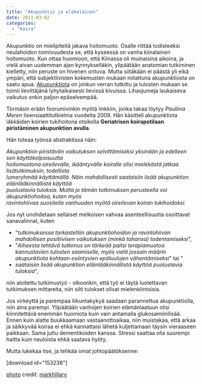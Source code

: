 ```yaml
---
title: "Akupunktio ja eläkeläinen"
date: 2011-03-02
categories: 
  - "koira"
---
```


Akupunktio on mielipiteitä jakava hoitomuoto. Osalle riittää todisteeksi neulahoidon toimivuudesta se, että kyseessä on vanha kiinalainen hoitomuoto. Kun ottaa huomioon, että Kiinassa oli muinaisina aikoina, ja vielä aivan uudemman ajan kynnykselläkin, ylipäätään anatomian tutkiminen kielletty, niin peruste on hivenen ontuva. Mutta siitäkään ei päästä yli eikä ympäri, että subjektiivisten kokemusten mukaan mitattuna akupunktiosta on saatu apua. [Akupunktiota](http://www.jakkelehtonen.fi/katiska/terveys/akupunkiolla-lievennysta "Akupunkiolla lievennystä") on jonkun verran tutkittu ja tulosten mukaan se toimii lievittäjänä lyhytaikaisesti lievissä kivuissa. Lihasjumeja laukaiseva vaikutus onkin paljon epäselvempää.

<!--more-->

Törmäsin erään foorumivinkin myötä linkkiin, jonka takaa löytyy _Pauliina Meren_ lisensiaattitutkielma vuodelta 2008. Hän käsitteli akupunktiota iäkkäiden koirien tukihoitona otsikolla **Geriatrisen koirapotilaan piristäminen akupunktion avulla**.

Hän toteaa työnsä abstraktissa näin:

_Akupunktion piristävän vaikutuksen selvittämiseksi yksinään ja edelleen sen käyttökelpoisuutta_  
_hoitomuotona oireilevalle, ikääntyvälle koiralle olisi mielekästä jatkaa lisätutkimuksin, todellista_  
_lumeryhmää käyttämällä. Näin mahdollisesti saataisiin lisää akupunktion eläinlääkinnällistä käyttöä_  
_puolustavia tuloksia. Mutta jo tämän tutkimuksen perusteella voi akupunktiohoitoa, kuten myös_  
_ravintohiivaa suositella vanhuuden myötä oireilevan koiran tukihoidoksi._

Jos nyt unohdetaan sellaiset melkoisen vahvaa asenteellisuutta osoittavat sanavalinnat, kuten

- "_tutkimuksessa tarkasteltiin akupunktiohoidon ja ravintohiivan mahdollisen positiivisen vaikutuksen (minkä tahansa) todentamiseksi_",
- "_Aiheesta tehtävä tutkimus on tärkeää paitsi terapiamuotoa kannustavien tulosten saamiselle, myös vielä jossain määrin akupunktiota kohtaan esiintyvien epäluulojen vähentämiseksi_" tai "
- _saataisiin lisää akupunktion eläinlääkinnällistä käyttöä puolustavia tuloksia_",

niin aloitettu tutkimustyö - olkoonkin, että työ ei täytä luotettavan tutkimuksen mittareita, niin silti tulokset olivat mielenkiintoisia.

Jos virkeyttä ja parempaa liikuntakykyä saadaan parannettua akupunktiolla, niin aina parempi. Ylipäätään vanhojen koirien elämänlaatuun olisi kiinnitettävä enemmän huomiota kuin vain antamalla glukosamiinilisää. Ennen kuin alatte buukkaamaan vastaanottoaikaa, niin muistakaa, että arkaa ja säikkyvää koiraa ei ehkä kannattaisi lähetä kuljettamaan täysin vieraaseen paikkaan. Sama juttu dementikoiden kanssa. Stressi saattaa olla suurempi haitta kuin neuloista ehkä saatava hyöty.

Mutta lukekaa itse, ja tehkää omat johtopäätöksenne:

\[download id="153236"\]

[photo](http://www.photodropper.com/photos/) credit: [markhillary](http://www.flickr.com/photos/56087830@N00/420946483/ "markhillary")
